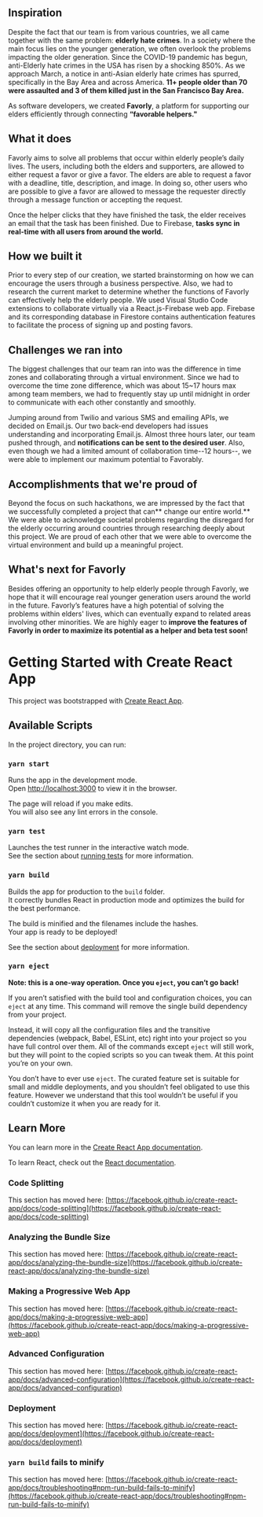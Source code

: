 ## Inspiration
Despite the fact that our team is from various countries, we all came together with the same problem: **elderly hate crimes**. In a society where the main focus lies on the younger generation, we often overlook the problems impacting the older generation. Since the COVID-19 pandemic has begun, anti-Elderly hate crimes in the USA has risen by a shocking 850%. As we approach March, a notice in anti-Asian elderly hate crimes has spurred, specifically in the Bay Area and across America. **11+ people older than 70 were assaulted and 3 of them killed just in the San Francisco Bay Area.**

As software developers, we created **Favorly**, a platform for supporting our elders efficiently through connecting **“favorable helpers."**

## What it does
Favorly aims to solve all problems that occur within elderly people’s daily lives. The users, including both the elders and supporters, are allowed to either request a favor or give a favor. The elders are able to request a favor with a deadline, title, description, and image. In doing so, other users who are possible to give a favor are allowed to message the requester directly through a message function or accepting the request. 

Once the helper clicks that they have finished the task, the elder receives an email that the task has been finished. Due to Firebase, **tasks sync in real-time with all users from around the world.**

## How we built it
Prior to every step of our creation, we started brainstorming on how we can encourage the users through a business perspective. Also, we had to research the current market to determine whether the functions of Favorly can effectively help the elderly people. We used Visual Studio Code extensions to collaborate virtually via a React.js-Firebase web app. Firebase and its corresponding database in Firestore contains authentication features to facilitate the process of signing up and posting favors.


## Challenges we ran into
The biggest challenges that our team ran into was the difference in time zones and collaborating through a virtual environment. Since we had to overcome the time zone difference, which was about 15~17 hours max among team members, we had to frequently stay up until midnight in order to communicate with each other constantly and smoothly. 

Jumping around from Twilio and various SMS and emailing APIs, we decided on Email.js. Our two back-end developers had issues understanding and incorporating Email.js. Almost three hours later, our team pushed through, and **notifications can be sent to the desired user**. Also, even though we had a limited amount of collaboration time--12 hours--, we were able to implement our maximum potential to Favorably. 


## Accomplishments that we're proud of
Beyond the focus on such hackathons, we are impressed by the fact that we successfully completed a project that can** change our entire world.** We were able to acknowledge societal problems regarding the disregard for the elderly occurring around countries through researching deeply about this project. We are proud of each other that we were able to overcome the virtual environment and build up a meaningful project.

## What's next for Favorly
Besides offering an opportunity to help elderly people through Favorly, we hope that it will encourage real younger generation users around the world in the future. Favorly’s features have a high potential of solving the problems within elders' lives, which can eventually expand to related areas involving other minorities. We are highly eager to **improve the features of Favorly in order to maximize its potential as a helper and beta test soon!**


# Getting Started with Create React App

This project was bootstrapped with [Create React App](https://github.com/facebook/create-react-app).

## Available Scripts

In the project directory, you can run:

### `yarn start`

Runs the app in the development mode.\
Open [http://localhost:3000](http://localhost:3000) to view it in the browser.

The page will reload if you make edits.\
You will also see any lint errors in the console.

### `yarn test`

Launches the test runner in the interactive watch mode.\
See the section about [running tests](https://facebook.github.io/create-react-app/docs/running-tests) for more information.

### `yarn build`

Builds the app for production to the `build` folder.\
It correctly bundles React in production mode and optimizes the build for the best performance.

The build is minified and the filenames include the hashes.\
Your app is ready to be deployed!

See the section about [deployment](https://facebook.github.io/create-react-app/docs/deployment) for more information.

### `yarn eject`

**Note: this is a one-way operation. Once you `eject`, you can’t go back!**

If you aren’t satisfied with the build tool and configuration choices, you can `eject` at any time. This command will remove the single build dependency from your project.

Instead, it will copy all the configuration files and the transitive dependencies (webpack, Babel, ESLint, etc) right into your project so you have full control over them. All of the commands except `eject` will still work, but they will point to the copied scripts so you can tweak them. At this point you’re on your own.

You don’t have to ever use `eject`. The curated feature set is suitable for small and middle deployments, and you shouldn’t feel obligated to use this feature. However we understand that this tool wouldn’t be useful if you couldn’t customize it when you are ready for it.

## Learn More

You can learn more in the [Create React App documentation](https://facebook.github.io/create-react-app/docs/getting-started).

To learn React, check out the [React documentation](https://reactjs.org/).

### Code Splitting

This section has moved here: [https://facebook.github.io/create-react-app/docs/code-splitting](https://facebook.github.io/create-react-app/docs/code-splitting)

### Analyzing the Bundle Size

This section has moved here: [https://facebook.github.io/create-react-app/docs/analyzing-the-bundle-size](https://facebook.github.io/create-react-app/docs/analyzing-the-bundle-size)

### Making a Progressive Web App

This section has moved here: [https://facebook.github.io/create-react-app/docs/making-a-progressive-web-app](https://facebook.github.io/create-react-app/docs/making-a-progressive-web-app)

### Advanced Configuration

This section has moved here: [https://facebook.github.io/create-react-app/docs/advanced-configuration](https://facebook.github.io/create-react-app/docs/advanced-configuration)

### Deployment

This section has moved here: [https://facebook.github.io/create-react-app/docs/deployment](https://facebook.github.io/create-react-app/docs/deployment)

### `yarn build` fails to minify

This section has moved here: [https://facebook.github.io/create-react-app/docs/troubleshooting#npm-run-build-fails-to-minify](https://facebook.github.io/create-react-app/docs/troubleshooting#npm-run-build-fails-to-minify)
